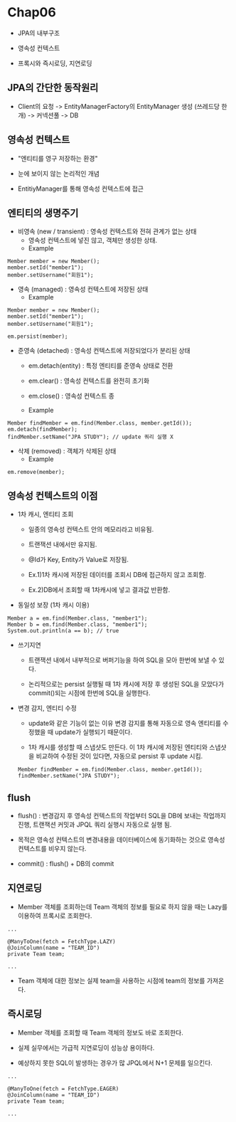 # Chap06

 - JPA의 내부구조
 
 - 영속성 컨텍스트
 
 - 프록시와 즉시로딩, 지연로딩
 
## JPA의 간단한 동작원리

- Client의 요청 -> EntityManagerFactory의 EntityManager 생성 (쓰레드당 한개) -> 커넥션풀 -> DB
 
## 영속성 컨텍스트

 - "엔티티를 영구 저장하는 환경"
 
 - 눈에 보이지 않는 논리적인 개념
 
 - EntitiyManager를 통해 영속성 컨텍스트에 접근
 
## 엔티티의 생명주기

- 비영속 (new / transient) : 영속성 컨텍스트와 전혀 관계가 없는 상태
    - 영속성 컨텍스트에 넣진 않고, 객체만 생성한 상태.
    - Example
~~~
Member member = new Member();
member.setId("member1");
member.setUsername("회원1");
~~~

- 영속 (managed) : 영속성 컨텍스트에 저장된 상태
    - Example
~~~
Member member = new Member();
member.setId("member1");
member.setUsername("회원1");

em.persist(member);
~~~

- 준영속 (detached) : 영속성 컨텍스트에 저장되었다가 분리된 상태
    - em.detach(entity) : 특정 엔티티를 준영속 상태로 전환
    
    - em.clear() : 영속성 컨텍스트를 완전히 초기화
    
    - em.close() : 영속성 컨텍스트 종

    - Example
~~~
Member findMember = em.find(Member.class, member.getId());
em.detach(findMember);
findMember.setName("JPA STUDY"); // update 쿼리 실행 X
~~~

- 삭제 (removed) : 객체가 삭제된 상태
    - Example
~~~
em.remove(member);
~~~

## 영속성 컨텍스트의 이점

 - 1차 캐시, 엔티티 조회
    - 일종의 영속성 컨텍스트 안의 메모리라고 비유됨.
    
    - 트랜잭션 내에서만 유지됨.
    
    - @Id가 Key, Entity가 Value로 저장됨.
    
    - Ex.1)1차 캐시에 저장된 데이터를 조회시 DB에 접근하지 않고 조회함.
    
    - Ex.2)DB에서 조회할 때 1차캐시에 넣고 결과값 반환함.
    
 - 동일성 보장 (1차 캐시 이용)
~~~
Member a = em.find(Member.class, "member1");
Member b = em.find(Member.class, "member1");
System.out.println(a == b); // true
 ~~~
    
 - 쓰기지연
    - 트랜잭션 내에서 내부적으로 버퍼기능을 하여 SQL을 모아 한번에 보낼 수 있다.
    
    - 논리적으로는 persist 실행될 때 1차 캐시에 저장 후 생성된 SQL을 모았다가 commit()되는 시점에 한번에 SQL을 실행한다.
  
 - 변경 감지, 엔티티 수정
    - update와 같은 기능이 없는 이유 변경 감지를 통해 자동으로 영속 엔티티를 수정했을 때 update가 실행되기 때문이다.
    
    - 1차 캐시를 생성할 때 스냅샷도 만든다. 이 1차 캐시에 저장된 엔티티와 스냅샷을 비교하여 수정된 것이 있다면, 자동으로 persist 후 update 시킴.
    
    ~~~
    Member findMember = em.find(Member.class, member.getId());
    findMember.setName("JPA STUDY");
    ~~~
    
 ## flush
   - flush() : 변경감지 후 영속성 컨텍스트의 작업부터 SQL을 DB에 보내는 작업까지 진행, 트랜잭션 커밋과 JPQL 쿼리 실행시 자동으로 실행 됨.
     
   - 목적은 영속성 컨텍스트의 변경내용을 데이터베이스에 동기화하는 것으로 영속성 컨텍스트를 비우지 않는다.
        
   - commit() : flush() + DB의 commit
   
 ## 지연로딩
   - Member 객체를 조회하는데 Team 객체의 정보를 필요로 하지 않을 때는 Lazy를 이용하여 프록시로 조회한다.
   ~~~
   ...
   
   @ManyToOne(fetch = FetchType.LAZY)
   @JoinColumn(name = "TEAM_ID")
   private Team team; 
   
   ...
   ~~~
   
   - Team 객체에 대한 정보는 실제 team을 사용하는 시점에 team의 정보를 가져온다.
   
  ## 즉시로딩
  - Member 객체를 조회할 때 Team 객체의 정보도 바로 조회한다.
  
  - 실제 실무에서는 가급적 지연로딩이 성능상 용이하다.
  
  - 예상하지 못한 SQL이 발생하는 경우가 많 JPQL에서 N+1 문제를 일으킨다.
    
~~~
...

@ManyToOne(fetch = FetchType.EAGER)
@JoinColumn(name = "TEAM_ID")
private Team team; 

...
~~~
   
   
  